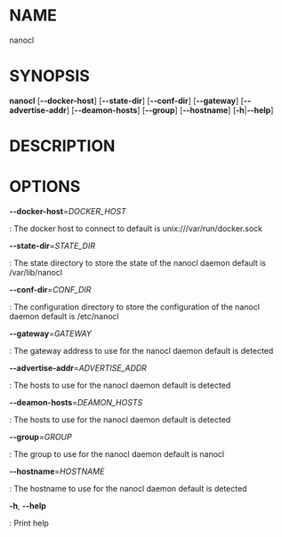 # NAME

nanocl

# SYNOPSIS

**nanocl** \[**\--docker-host**\] \[**\--state-dir**\]
\[**\--conf-dir**\] \[**\--gateway**\] \[**\--advertise-addr**\]
\[**\--deamon-hosts**\] \[**\--group**\] \[**\--hostname**\]
\[**-h**\|**\--help**\]

# DESCRIPTION

# OPTIONS

**\--docker-host**=*DOCKER_HOST*

:   The docker host to connect to default is unix:///var/run/docker.sock

**\--state-dir**=*STATE_DIR*

:   The state directory to store the state of the nanocl daemon default
    is /var/lib/nanocl

**\--conf-dir**=*CONF_DIR*

:   The configuration directory to store the configuration of the nanocl
    daemon default is /etc/nanocl

**\--gateway**=*GATEWAY*

:   The gateway address to use for the nanocl daemon default is detected

**\--advertise-addr**=*ADVERTISE_ADDR*

:   The hosts to use for the nanocl daemon default is detected

**\--deamon-hosts**=*DEAMON_HOSTS*

:   The hosts to use for the nanocl daemon default is detected

**\--group**=*GROUP*

:   The group to use for the nanocl daemon default is nanocl

**\--hostname**=*HOSTNAME*

:   The hostname to use for the nanocl daemon default is detected

**-h**, **\--help**

:   Print help
